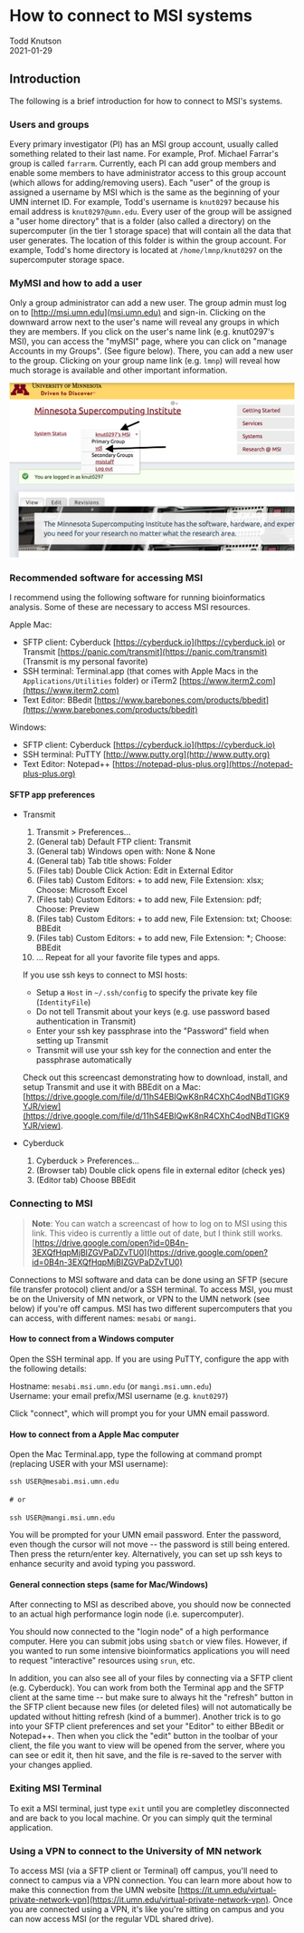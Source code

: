 # How to connect to MSI systems

Todd Knutson  
2021-01-29



## Introduction

The following is a brief introduction for how to connect to MSI's systems.


### Users and groups
Every primary investigator (PI) has an MSI group account, usually called something related to their last name. For example, Prof. Michael Farrar's group is called `farrarm`. Currently, each PI can add group members and enable some members to have administrator access to this group account (which allows for adding/removing users). Each "user" of the group is assigned a username by MSI which is the same as the beginning of your UMN internet ID. For example, Todd's username is `knut0297` because his email address is `knut0297@umn.edu`. Every user of the group will be assigned a "user home directory" that is a folder (also called a directory) on the supercomputer (in the tier 1 storage space) that will contain all the data that user generates. The location of this folder is within the group account. For example, Todd's home directory is located at `/home/lmnp/knut0297` on the supercomputer storage space.  




### MyMSI and how to add a user
Only a group administrator can add a new user. The group admin must log on to [http://msi.umn.edu](msi.umn.edu) and sign-in. Clicking on the downward arrow next to the user's name will reveal any groups in which they are members. If you click on the user's name link (e.g. knut0297's MSI), you can access the "myMSI" page, where you can click on "manage Accounts in my Groups". (See figure below). There, you can add a new user to the group. Clicking on your group name link (e.g. `lmnp`) will reveal how much storage is available and other important information. 

![login](images/login.png)


### Recommended software for accessing MSI
I recommend using the following software for running bioinformatics analysis. Some of these are necessary to access MSI resources. 

Apple Mac:  

* SFTP client: Cyberduck [https://cyberduck.io](https://cyberduck.io) or Transmit [https://panic.com/transmit](https://panic.com/transmit) (Transmit is my personal favorite)
* SSH terminal: Terminal.app (that comes with Apple Macs in the `Applications/Utilities` folder) or iTerm2 [https://www.iterm2.com](https://www.iterm2.com)  
* Text Editor: BBedit [https://www.barebones.com/products/bbedit](https://www.barebones.com/products/bbedit)    


Windows:  

* SFTP client: Cyberduck [https://cyberduck.io](https://cyberduck.io)     
* SSH terminal: PuTTY [http://www.putty.org](http://www.putty.org)  
* Text Editor: Notepad++ [https://notepad-plus-plus.org](https://notepad-plus-plus.org)  


#### SFTP app preferences

* Transmit

	1. Transmit > Preferences...
	2. (General tab) Default FTP client: Transmit
	3. (General tab) Windows open with: None & None
	4. (General tab) Tab title shows: Folder
	5. (Files tab) Double Click Action: Edit in External Editor
	6. (Files tab) Custom Editors: + to add new, File Extension: xlsx; Choose: Microsoft Excel
	7. (Files tab) Custom Editors: + to add new, File Extension: pdf; Choose: Preview
	8. (Files tab) Custom Editors: + to add new, File Extension: txt; Choose: BBEdit
	9. (Files tab) Custom Editors: + to add new, File Extension: *; Choose: BBEdit
	10. ... Repeat for all your favorite file types and apps.
	
	If you use ssh keys to connect to MSI hosts:
	
	* Setup a `Host` in `~/.ssh/config` to specify the private key file (`IdentityFile`)
	* Do not tell Transmit about your keys (e.g. use password based authentication in Transmit)
	* Enter your ssh key passphrase into the "Password" field when setting up Transmit
	* Transmit will use your ssh key for the connection and enter the passphrase automatically

	
	Check out this screencast demonstrating how to download, install, and setup Transmit and use it with BBEdit on a Mac: [https://drive.google.com/file/d/11hS4EBIQwK8nR4CXhC4odNBdTIGK9YJR/view](https://drive.google.com/file/d/11hS4EBIQwK8nR4CXhC4odNBdTIGK9YJR/view).

* Cyberduck
	1. Cyberduck > Preferences...
	2. (Browser tab) Double click opens file in external editor (check yes)
	3. (Editor tab) Choose BBEdit

	
	

### Connecting to MSI

> **Note**: You can watch a screencast of how to log on to MSI using this link. This video is currently a little out of date, but I think still works. [https://drive.google.com/open?id=0B4n-3EXQfHqpMjBIZGVPaDZvTU0](https://drive.google.com/open?id=0B4n-3EXQfHqpMjBIZGVPaDZvTU0)



Connections to MSI software and data can be done using an SFTP (secure file transfer protocol) client and/or a SSH terminal. To access MSI, you must be on the University of MN network, or VPN to the UMN network (see below) if you're off campus. MSI has two different supercomputers that you can access, with different names: `mesabi` or `mangi`.


#### How to connect from a Windows computer
Open the SSH terminal app. If you are using PuTTY, configure the app with the following details:

Hostname: `mesabi.msi.umn.edu` (or `mangi.msi.umn.edu`)  
Username: your email prefix/MSI username (e.g. `knut0297`)

Click "connect", which will prompt you for your UMN email password.


#### How to connect from a Apple Mac computer
Open the Mac Terminal.app, type the following at command prompt (replacing USER with your MSI username):

```
ssh USER@mesabi.msi.umn.edu

# or

ssh USER@mangi.msi.umn.edu
```

You will be prompted for your UMN email password. Enter the password, even though the cursor will not move -- the password is still being entered. Then press the return/enter key. Alternatively, you can set up ssh keys to enhance security and avoid typing you password.


#### General connection steps (same for Mac/Windows)
After connecting to MSI as described above, you should now be connected to an actual high performance login node (i.e. supercomputer).



You should now connected to the "login node" of a high performance computer. Here you can submit jobs using `sbatch` or view files. However, if you wanted to run some intensive bioinformatics applications you will need to request "interactive" resources using `srun`, etc. 

In addition, you can also see all of your files by connecting via a SFTP client (e.g. Cyberduck). You can work from both the Terminal app and the SFTP client at the same time -- but make sure to always hit the "refresh" button in the SFTP client because new files (or deleted files) will not automatically be updated without hitting refresh (kind of a bummer). Another trick is to go into your SFTP client preferences and set your "Editor" to either BBedit or Notepad++. Then when you click the "edit" button in the toolbar of your client, the file you want to view will be opened from the server, where you can see or edit it, then hit save, and the file is re-saved to the server with your changes applied. 



### Exiting MSI Terminal
To exit a MSI terminal, just type `exit` until you are completley disconnected and are back to you local machine. Or you can simply quit the terminal application. 



### Using a VPN to connect to the University of MN network

To access MSI (via a SFTP client or Terminal) off campus, you'll need to connect to campus via a VPN connection. You can learn more about how to make this connection from the UMN website [https://it.umn.edu/virtual-private-network-vpn](https://it.umn.edu/virtual-private-network-vpn). Once you are connected using a VPN, it's like you're sitting on campus and you can now access MSI (or the regular VDL shared drive). 





